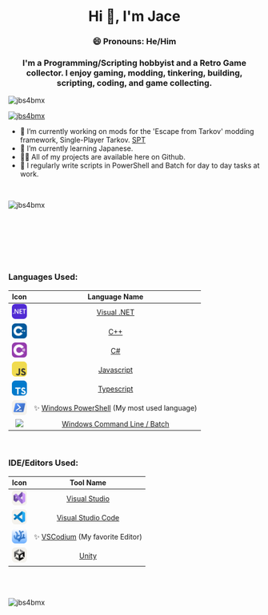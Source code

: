 <h1 align="center">Hi 👋, I'm Jace</h1>
<h3 align="center">😄 Pronouns: He/Him</h3>
<h3 align="center">I'm a Programming/Scripting hobbyist and a Retro Game collector. I enjoy gaming, modding, tinkering, building, scripting, coding, and game collecting.</h3>
<p align="left"> <img src="https://komarev.com/ghpvc/?username=jbs4bmx&label=Profile%20views&color=0e75b6&style=flat" alt="jbs4bmx" /> </p>
<p align="left"> <a href="https://github.com/ryo-ma/github-profile-trophy"><img src="https://github-profile-trophy.vercel.app/?username=jbs4bmx" alt="jbs4bmx" /></a> </p>

- 🔭 I’m currently working on mods for the 'Escape from Tarkov' modding framework, Single-Player Tarkov. [SPT](https://www.sp-tarkov.com/)
- 🌱 I’m currently learning Japanese.
- 👨‍💻 All of my projects are available here on Github.
- 📝 I regularly write scripts in PowerShell and Batch for day to day tasks at work.

<br>
<p><img align="left" src="https://github-readme-stats.vercel.app/api/top-langs?username=jbs4bmx&show_icons=true&theme=dark&title_color=bb00ff&text_color=38deff&locale=en&layout=compact" alt="jbs4bmx" /></p>
<br><br><br><br><br><br>

<br>
<h3 align="left">Languages Used:</h3>

| Icon | Language Name |
|:----:|:-------------:|
| <img src="https://github.com/tandpfun/skill-icons/blob/main/icons/DotNet.svg" width="30" height="30"/> | [Visual .NET](https://learn.microsoft.com/en-us/dotnet/) |
| <img src="https://github.com/tandpfun/skill-icons/blob/main/icons/CPP.svg" width="30" height="30"/> | [C++](https://learn.microsoft.com/en-us/cpp/cpp/?view=msvc-170) |
| <img src="https://github.com/tandpfun/skill-icons/blob/main/icons/CS.svg" width="30" height="30"/> | [C#](https://learn.microsoft.com/en-us/dotnet/csharp/) |
| <img src="https://github.com/tandpfun/skill-icons/blob/main/icons/JavaScript.svg" width="30" height="30"/> | [Javascript](https://www.javascript.com/) |
| <img src="https://github.com/tandpfun/skill-icons/blob/main/icons/TypeScript.svg" width="30" height="30"/> | [Typescript](https://www.typescriptlang.org/) |
| <img src="https://github.com/tandpfun/skill-icons/blob/main/icons/Powershell-Light.svg" width="30" height="30"/> | ✨ [Windows PowerShell](https://learn.microsoft.com/en-us/powershell/) (My most used language) |
| <img src="https://badges.aleen42.com/src/cli.svg"/> | [Windows Command Line / Batch](https://learn.microsoft.com/en-us/windows-server/administration/windows-commands/windows-commands) |

<br>
<h3 align="left">IDE/Editors Used:</h3>

| Icon | Tool Name |
|:----:|:---------:|
| <img src="https://github.com/tandpfun/skill-icons/blob/main/icons/VisualStudio-Light.svg" width="30" height="30"/> | [Visual Studio](https://visualstudio.microsoft.com/) |
| <img src="https://github.com/tandpfun/skill-icons/blob/main/icons/VSCode-Light.svg" width="30" height="30"/> | [Visual Studio Code](https://code.visualstudio.com/) |
| <img src="https://github.com/tandpfun/skill-icons/blob/main/icons/VSCodium-Light.svg" width="30" height="30"/> | ✨ [VSCodium](https://vscodium.com/) (My favorite Editor) |
| <img src="https://github.com/tandpfun/skill-icons/blob/main/icons/Unity-Light.svg" width="30" height="30"/> | [Unity](https://docs.unity.com/) |

<br><br>
<p><img align="center" src="https://github-readme-streak-stats.herokuapp.com/?user=jbs4bmx&theme=dark" alt="jbs4bmx" /></p>



<!--
**jbs4bmx/jbs4bmx** is a ✨ _special_ ✨ repository because its `README.md` (this file) appears on your GitHub profile.

Here are some ideas to get you started:

- 🔭 I’m currently working on ...
- 🌱 I’m currently learning ...
- 👯 I’m looking to collaborate on ...
- 🤔 I’m looking for help with ...
- 💬 Ask me about ...
- 📫 How to reach me: ...
- 😄 Pronouns: ...
- ⚡ Fun fact: ...
-->
